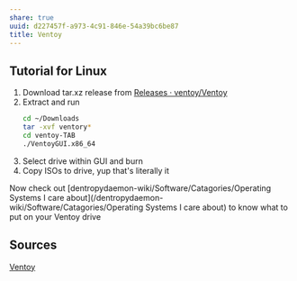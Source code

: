 ```yaml
---
share: true
uuid: d227457f-a973-4c91-846e-54a39bc6be87
title: Ventoy
---
```

## Tutorial for Linux

1. Download tar.xz release from [Releases · ventoy/Ventoy](https://github.com/ventoy/Ventoy/releases)
2. Extract and run
	``` bash
	cd ~/Downloads
	tar -xvf ventory*
	cd ventoy-TAB
	./VentoyGUI.x86_64
	```
3. Select drive within GUI and burn
4. Copy ISOs to drive, yup that's literally it

Now check out [dentropydaemon-wiki/Software/Catagories/Operating Systems I care about](/dentropydaemon-wiki/Software/Catagories/Operating Systems I care about) to know what to put on your Ventoy drive

## Sources
[Ventoy](https://www.ventoy.net/en/index.html)